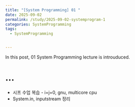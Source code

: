 ```yaml
---
title: "[System Programming] 01 "
date: 2025-09-02
permalink: /study/2025-09-02-systemprogram-1
categories: SystemProgramming
tags: 
  - SystemProgramming


---
```


In this post, 01 System Programming lecture is introuduced. 



# ...

- 시프 수업 복습 - i=j=0, gnu, multicore cpu
- System.in, inputstream 정리
